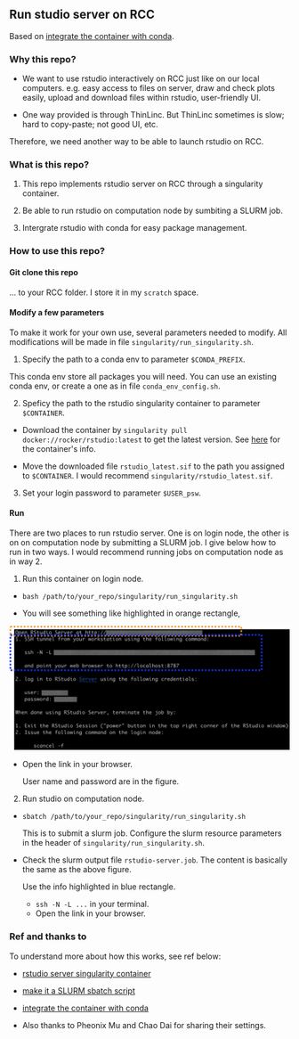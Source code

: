 ## Run studio server on RCC

Based on [integrate the container with conda](https://github.com/grst/rstudio-server-conda).


### Why this repo?

- We want to use rstudio interactively on RCC just like on our local computers. e.g. easy access to files on server, draw and check plots easily, upload and download files within rstudio, user-friendly UI.

- One way provided is through ThinLinc. But ThinLinc sometimes is slow; hard to copy-paste; not good UI, etc.

Therefore, we need another way to be able to launch rstudio on RCC.


### What is this repo?

1. This repo implements rstudio server on RCC through a singularity container.

2. Be able to run rstudio on computation node by sumbiting a SLURM job.

3. Intergrate rstudio with conda for easy package management.


### How to use this repo?

#### Git clone this repo

... to your RCC folder. I store it in my `scratch` space.

#### Modify a few parameters

To make it work for your own use, several parameters needed to modify. All modifications will be made in file `singularity/run_singularity.sh`.

1. Specify the path to a conda env to parameter `$CONDA_PREFIX`.

  This conda env store all packages you will need. You can use an existing conda env, or create a one as in file `conda_env_config.sh`.

2. Speficy the path to the rstudio singularity container to parameter `$CONTAINER`.

  - Download the container by `singularity pull docker://rocker/rstudio:latest` to get the latest version. See [here](https://www.rocker-project.org/use/singularity/) for the container's info.
  
  - Move the downloaded file `rstudio_latest.sif` to the path you assigned to `$CONTAINER`. I would recommend `singularity/rstudio_latest.sif`.

3. Set your login password to parameter `$USER_psw`.

#### Run

There are two places to run rstudio server. One is on login node, the other is on on computation node by submitting a SLURM job. I give below how to run in two ways. I would recommend running jobs on computation node as in way 2.

1. Run this container on login node.

- `bash /path/to/your_repo/singularity/run_singularity.sh`

- You will see something like highlighted in orange rectangle,

![](rstudio_contaner_login.png)

- Open the link in your browser.

  User name and password are in the figure.

2. Run studio on computation node.

- `sbatch /path/to/your_repo/singularity/run_singularity.sh`

  This is to submit a slurm job. Configure the slurm resource parameters in the header of `singularity/run_singularity.sh`.

- Check the slurm output file `rstudio-server.job`. The content is basically the same as the above figure.

  Use the info highlighted in blue rectangle.
  
  - `ssh -N -L ...` in your terminal.
  -  Open the link in your browser.
  

### Ref and thanks to

To understand more about how this works, see ref below:

- [rstudio server singularity container](https://www.rocker-project.org/use/singularity/)

- [make it a SLURM sbatch script](https://www.rocker-project.org/use/singularity/)

- [integrate the container with conda](https://github.com/grst/rstudio-server-conda)

- Also thanks to Pheonix Mu and Chao Dai for sharing their settings.
